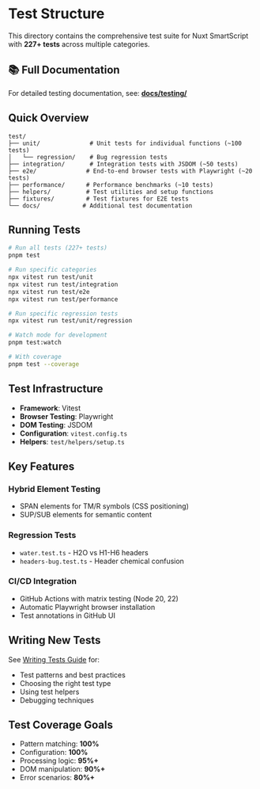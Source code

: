 # Test Structure

This directory contains the comprehensive test suite for Nuxt SmartScript with **227+ tests** across multiple categories.

## 📚 Full Documentation

For detailed testing documentation, see: **[docs/testing/](../docs/testing/index.md)**

## Quick Overview

```
test/
├── unit/              # Unit tests for individual functions (~100 tests)
│   └── regression/    # Bug regression tests
├── integration/       # Integration tests with JSDOM (~50 tests)
├── e2e/              # End-to-end browser tests with Playwright (~20 tests)
├── performance/      # Performance benchmarks (~10 tests)
├── helpers/          # Test utilities and setup functions
├── fixtures/         # Test fixtures for E2E tests
└── docs/            # Additional test documentation
```

## Running Tests

```bash
# Run all tests (227+ tests)
pnpm test

# Run specific categories
npx vitest run test/unit
npx vitest run test/integration
npx vitest run test/e2e
npx vitest run test/performance

# Run specific regression tests
npx vitest run test/unit/regression

# Watch mode for development
pnpm test:watch

# With coverage
pnpm test --coverage
```

## Test Infrastructure

- **Framework**: Vitest
- **Browser Testing**: Playwright
- **DOM Testing**: JSDOM
- **Configuration**: `vitest.config.ts`
- **Helpers**: `test/helpers/setup.ts`

## Key Features

### Hybrid Element Testing
- SPAN elements for TM/R symbols (CSS positioning)
- SUP/SUB elements for semantic content

### Regression Tests
- `water.test.ts` - H2O vs H1-H6 headers
- `headers-bug.test.ts` - Header chemical confusion

### CI/CD Integration
- GitHub Actions with matrix testing (Node 20, 22)
- Automatic Playwright browser installation
- Test annotations in GitHub UI

## Writing New Tests

See [Writing Tests Guide](../docs/testing/writing-tests.md) for:
- Test patterns and best practices
- Choosing the right test type
- Using test helpers
- Debugging techniques

## Test Coverage Goals

- Pattern matching: **100%**
- Configuration: **100%**
- Processing logic: **95%+**
- DOM manipulation: **90%+**
- Error scenarios: **80%+**